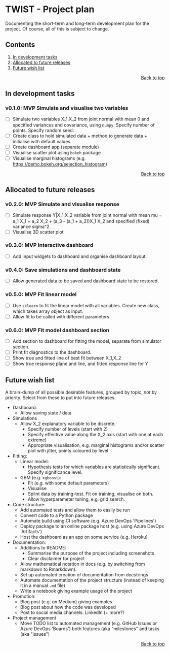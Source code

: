 <!-- To view this file rendered, try opening VSCode and clicking to open the "Preview" pane -->
# TWIST - Project plan
Documenting the short-term and long-term development plan for the project. Of course, all of this is subject to change.

## Contents
<!-- This contents is kept up to date *manually* -->
1. [In development tasks](#In-development-tasks)
1. [Allocated to future releases](#Allocated-to-future-releases)
1. [Future wish list](#Future-wish-list)

<div align="right"><a href="#contents">Back to top</a></div>

## In development tasks
### v0.1.0: MVP Simulate and visualise two variables
- [ ] Simulate two variables X_1,X_2 from joint normal with mean 0 and specified variances and covariance, using `numpy`. Specify number of points. Specify random seed.
- [ ] Create class to hold simulated data + method to generate data + initialise with default values.
- [ ] Create dashboard app (separate module)
- [ ] Visualise scatter plot using `bokeh` package
- [ ] Visualise marginal histograms (e.g. <https://demo.bokeh.org/selection_histogram>)

<div align="right"><a href="#contents">Back to top</a></div>

## Allocated to future releases
### v0.2.0: MVP Simulate and visualise response
- [ ] Simulate response Y|X_1,X_2 variable from joint normal with mean mu = a_1 X_1 + a_2 X_2 + (a_3 - (a_1 + a_2))X_1 X_2 and specified (fixed) variance sigma^2.
- [ ] Visualise 3D scatter plot

### v0.3.0: MVP Interactive dashboard
- [ ] Add input widgets to dashboard and organise dashboard layout.

### v0.4.0: Save simulations and dashboard state
- [ ] Allow generated data to be saved and dashboard state to be restored.

### v0.5.0: MVP Fit linear model
- [ ] Use `sklearn` to fit the linear model with all variables. Create new class, which takes array object as input.
- [ ] Allow fit to be called with different parameters

### v0.6.0: MVP Fit model dashboard section
- [ ] Add section to dashboard for fitting the model, separate from simulator section.
- [ ] Print fit diagnostics to the dashboard. 
- [ ] Show true and fitted line of best fit between X_1,X_2
- [ ] Show true response plane and line, and fitted response line for Y

## Future wish list 
A brain-dump of all possible desirable features, grouped by topic, *not* by priority. Select from these to put into future releases.
- Dashboard:
    - Allow saving state / data
- Simulations
    - Allow X_2 explanatory variable to be discrete. 
        - Specify number of levels (start with 2)
        - Specify effective value along the X_2 axis (start with one at each extreme)
        - Appropriate visualisation, e.g. marginal histograms and/or scatter plot with jitter, points coloured by level
- Fitting:
    - Linear model:
        - Hypothesis tests for which variables are statistically significant. Specify significance level.
    - GBM (e.g. `xgboost`):
        - Fit (e.g. with some default parameters)
        - Visualise
        - Splint data by training-test. Fit on training, visualise on both.
        - Allow hyperparameter tuning, e.g. grid search.
- Code structure:
    - Add automated tests and allow them to easily be run
    - Convert code to a Python package
    - Automate build using CI software (e.g. Azure DevOps 'Pipelines')
    - Deploy package to an online package host (e.g. using Azure DevOps 'Artifacts')
    - Host the dashboard as an app on some service (e.g. Heroku)
- Documentation:
    - Additions to README:
        - Summarise the purpose of the project including screenshots 
        - Clear disclaimer for project
    - Allow mathematical notation in docs (e.g. by switching from markdown to Rmarkdown).
    - Set up automated creation of documentation from docstrings
    - Automate documentation of the project structure (instead of keeping it in a manual `.md` file)
    - Write a notebook giving example usage of the project
- Promotion:
    - Blog post (e.g. on Medium) giving examples
    - Blog post about how the code was developed
    - Post to social media channels: LinkedIn (+ more?)
- Project management
    - Move TODO list to automated management (e.g. GitHub Issues or Azure DevOps 'Boards') both features (aka "milestones" and tasks (aka "issues")

<div align="right"><a href="#contents">Back to top</a></div>
